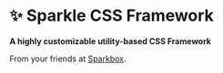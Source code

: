 ✨ Sparkle CSS Framework
=====================

**A highly customizable utility-based CSS Framework**

From your friends at [Sparkbox](https://seesparkbox.com).

